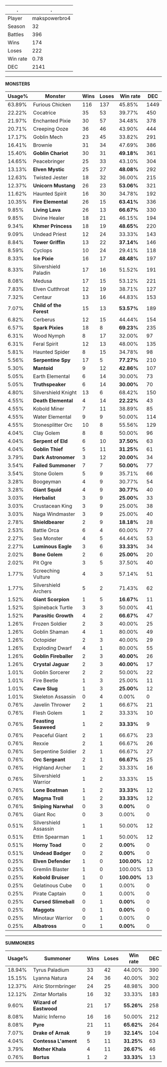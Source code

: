 .|.
|-|-
Player|makspowerbro4
Season|32
Battles|396
Wins|174
Loses|222
Win rate|0.78
DEC|2141

---
**MONSTERS**

Usage%|Monster|Wins|Loses|Win rate|DEC|
-|-|-|-|-|-|
63.89%|Furious Chicken|116|137|45.85%|1449|
22.22%|Cocatrice|35|53|39.77%|450|
21.97%|Enchanted Pixie|30|57|34.48%|378|
20.71%|Creeping Ooze|36|46|43.90%|444|
17.17%|Goblin Mech|23|45|33.82%|291|
16.41%|Brownie|31|34|47.69%|386|
15.40%|**Goblin Chariot**|30|31|**49.18%**|361|
14.65%|Peacebringer|25|33|43.10%|304|
13.13%|**Elven Mystic**|25|27|**48.08%**|292|
12.63%|Twisted Jester|18|32|36.00%|215|
12.37%|**Unicorn Mustang**|26|23|**53.06%**|321|
11.62%|Haunted Spirit|16|30|34.78%|192|
10.35%|**Fire Elemental**|26|15|**63.41%**|336|
9.85%|**Living Lava**|26|13|**66.67%**|330|
9.85%|Divine Healer|18|21|46.15%|194|
9.34%|**Khmer Princess**|18|19|**48.65%**|220|
9.09%|Undead Priest|12|24|33.33%|143|
8.84%|**Tower Griffin**|13|22|**37.14%**|146|
8.59%|Cyclops|10|24|29.41%|118|
8.33%|**Ice Pixie**|16|17|**48.48%**|197|
8.33%|Silvershield Paladin|17|16|51.52%|191|
8.08%|Medusa|17|15|53.12%|221|
7.83%|Elven Cutthroat|12|19|38.71%|127|
7.32%|Centaur|13|16|44.83%|153|
7.07%|**Child of the Forest**|15|13|**53.57%**|189|
6.82%|Cerberus|12|15|44.44%|154|
6.57%|**Spark Pixies**|18|8|**69.23%**|235|
6.31%|Wood Nymph|8|17|32.00%|97|
6.31%|Feral Spirit|12|13|48.00%|135|
5.81%|Haunted Spider|8|15|34.78%|98|
5.56%|**Serpentine Spy**|17|5|**77.27%**|210|
5.30%|**Mantoid**|9|12|**42.86%**|107|
5.05%|Earth Elemental|6|14|30.00%|73|
5.05%|**Truthspeaker**|6|14|**30.00%**|70|
4.80%|Silvershield Knight|13|6|68.42%|150|
4.55%|**Death Elemental**|4|14|**22.22%**|43|
4.55%|Kobold Miner|7|11|38.89%|85|
4.55%|Water Elemental|9|9|50.00%|114|
4.55%|Stonesplitter Orc|10|8|55.56%|129|
4.04%|Clay Golem|8|8|50.00%|96|
4.04%|**Serpent of Eld**|6|10|**37.50%**|63|
4.04%|**Goblin Thief**|5|11|**31.25%**|61|
3.79%|**Dark Astronomer**|3|12|**20.00%**|34|
3.54%|**Failed Summoner**|7|7|**50.00%**|77|
3.54%|Stone Golem|5|9|35.71%|66|
3.28%|Boogeyman|4|9|30.77%|54|
3.28%|**Giant Squid**|4|9|**30.77%**|40|
3.03%|**Herbalist**|3|9|**25.00%**|33|
3.03%|Crustacean King|3|9|25.00%|38|
3.03%|Naga Windmaster|3|9|25.00%|40|
2.78%|**Shieldbearer**|2|9|**18.18%**|28|
2.53%|Battle Orca|6|4|60.00%|77|
2.27%|Sea Monster|4|5|44.44%|53|
2.27%|**Luminous Eagle**|3|6|**33.33%**|34|
2.02%|**Bone Golem**|2|6|**25.00%**|20|
2.02%|Pit Ogre|3|5|37.50%|40|
1.77%|Screeching Vulture|4|3|57.14%|51|
1.77%|Silvershield Archers|5|2|71.43%|62|
1.52%|**Giant Scorpion**|1|5|**16.67%**|11|
1.52%|Spineback Turtle|3|3|50.00%|41|
1.52%|**Parasitic Growth**|4|2|**66.67%**|47|
1.26%|Frozen Soldier|2|3|40.00%|25|
1.26%|Goblin Shaman|4|1|80.00%|49|
1.26%|Octopider|2|3|40.00%|29|
1.26%|Exploding Dwarf|4|1|80.00%|55|
1.26%|**Goblin Fireballer**|2|3|**40.00%**|26|
1.26%|**Crystal Jaguar**|2|3|**40.00%**|17|
1.01%|Goblin Sorcerer|2|2|50.00%|22|
1.01%|Fire Beetle|1|3|25.00%|11|
1.01%|**Cave Slug**|1|3|**25.00%**|12|
1.01%|Skeleton Assassin|0|4|0.00%|0|
0.76%|Javelin Thrower|2|1|66.67%|21|
0.76%|Flesh Golem|1|2|33.33%|10|
0.76%|**Feasting Seaweed**|1|2|**33.33%**|9|
0.76%|Peaceful Giant|2|1|66.67%|23|
0.76%|Rexxie|2|1|66.67%|26|
0.76%|Serpentine Soldier|2|1|66.67%|27|
0.76%|**Orc Sergeant**|2|1|**66.67%**|25|
0.76%|Highland Archer|1|2|33.33%|16|
0.76%|Silvershield Warrior|1|2|33.33%|15|
0.76%|**Lone Boatman**|1|2|**33.33%**|12|
0.76%|**Magma Troll**|1|2|**33.33%**|12|
0.76%|**Sniping Narwhal**|0|3|**0.00%**|0|
0.76%|Giant Roc|0|3|0.00%|0|
0.51%|Silvershield Assassin|1|1|50.00%|12|
0.51%|Ettin Spearman|1|1|50.00%|12|
0.51%|**Horny Toad**|0|2|**0.00%**|0|
0.51%|**Undead Badger**|0|2|**0.00%**|0|
0.25%|**Elven Defender**|1|0|**100.00%**|12|
0.25%|Gremlin Blaster|1|0|100.00%|13|
0.25%|**Kobold Bruiser**|1|0|**100.00%**|13|
0.25%|Gelatinous Cube|0|1|0.00%|0|
0.25%|Pirate Captain|0|1|0.00%|0|
0.25%|**Cursed Slimeball**|0|1|**0.00%**|0|
0.25%|**Maggots**|0|1|**0.00%**|0|
0.25%|Minotaur Warrior|0|1|0.00%|0|
0.25%|**Albatross**|0|1|**0.00%**|0|

---
**SUMMONERS**

Usage%|Summoner|Wins|Loses|Win rate|DEC|
-|-|-|-|-|-|
18.94%|Tyrus Paladium|33|42|44.00%|390|
15.15%|Lyanna Natura|24|36|40.00%|302|
12.37%|Alric Stormbringer|24|25|48.98%|300|
12.12%|Zintar Mortalis|16|32|33.33%|183|
9.60%|**Wizard of Eastwood**|21|17|**55.26%**|258|
8.08%|Malric Inferno|16|16|50.00%|212|
8.08%|**Pyre**|21|11|**65.62%**|264|
7.07%|**Drake of Arnak**|9|19|**32.14%**|104|
4.04%|**Contessa L'ament**|5|11|**31.25%**|63|
3.79%|**Mother Khala**|4|11|**26.67%**|46|
0.76%|**Bortus**|1|2|**33.33%**|13|
